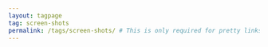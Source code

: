```yaml
---
layout: tagpage
tag: screen-shots
permalink: /tags/screen-shots/ # This is only required for pretty links.
---
```

